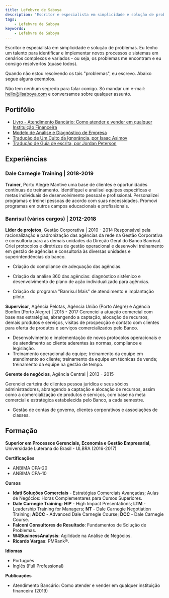 ```yaml
---
title: Lefebvre de Saboya
description: 'Escritor e especialista em simplicidade e solução de problemas. '
tags:
    - Lefebvre de Saboya
keywords:
    - Lefebvre de Saboya
---
```


Escritor e especialista em simplicidade e solução de problemas. Eu tenho um talento para identificar e implementar novos processos e sistemas em cenários complexos e variados - ou seja, os problemas me encontram e eu consigo resolve-los (quase todos).

Quando não estou resolvendo os tais "problemas", eu escrevo. Abaixo segue alguns exemplos. 

Não tem nenhum segredo para falar comigo. Só mandar um e-mail: [hello@llsaboya.com](mailto:hello@llsaboya.com) e conversamos sobre qualquer assunto.

## Portifólio

- [Livro - Atendimento Bancário: Como atender e vender em qualquer Instituição Financeira](/atendimento-bancario-lefebvre-saboya/)
- [Modelo de Análise e Diagnóstico de Empresa](/diagnostico-analise-empresa-made/)
- [Tradução de Um Culto da Ignorância, por Isaac Asimov](/um-culto-a-ignorancia-isaac-asimov/)
- [Tradução de Guia de escrita, por Jordan Peterson](/writing-guite-jordan-peterson/)


## Experiências

### Dale Carnegie Training | 2018-2019

**Trainer**, Porto Alegre 
Mantive uma base de clientes e oportunidades contínuas de treinamento. Identifiquei e analisei equipes específicas e metas individuais de desenvolvimento pessoal e profissional. Personalizei programas e treinei pessoas de acordo com suas necessidades. Promovi programas em outros campos educacionais e profissionais.

### **Banrisul** (vários cargos) | 2012-2018

**Líder de projetos**, Gestão Corporativa | 2010 - 2014
Responsável pela racionalização e padronização das agências da rede na Gestão Corporativa e consultoria para as demais unidades da Direção Geral do Banco Banrisul. Criei protocolos e diretrizes de gestão operacional e desenvolvi treinamento em gestão de agências e consultoria às diversas unidades e superintendências do banco.

- Criação do compliance de adequação das agências.

- Criação da análise 360 das agências: diagnóstico sistêmico e desenvolvimento de plano de ação individualizado para agências.

- Criação do programa "Banrisul Mais" de atendimento e implantação piloto.

**Supervisor**, Agência Pelotas, Agência União (Porto Alegre) e Agência  Bonfim (Porto Alegre) | 2015 - 2017
Gerenciei a atuação comercial com base nas estratégias, abrangendo a captação, alocação de recursos, demais produtos e serviços, visitas de prospecção e contato com clientes para oferta de produtos e serviços comercializados pelo Banco.

- Desenvolvimento e implementação de novos protocolos operacionais e de atendimento ao cliente aderentes às normas, compliance e legislação.
- Treinamento operacional da equipe; treinamento da equipe em atendimento ao cliente; treinamento da equipe em técnicas de venda; treinamento da equipe na gestão de tempo.

**Gerente de negócios**, Agência Central | 2013 - 2015 

Gerenciei carteira de clientes pessoa jurídica e seus sócios administradores, abrangendo a captação e alocação de recursos, assim como a comercialização de produtos e serviços, com base na meta comercial e estratégica estabelecida pelo Banco, a cada semestre.

- Gestão de contas de governo, clientes corporativos e associações de classes.

## Formação

**Superior em Processos Gerenciais, Economia e Gestão Empresarial**, Universidade Luterana do Brasil - ULBRA (2016-2017)

**Certificações**

- ANBIMA CPA-20
- ANBIMA CPA-10

**Cursos**

- **Idati Soluções Comerciais** - Estratégias Comerciais Avançadas; Aulas de Negócios: Horas Complementares para Cursos Superiores.
- **Dale Carnegie Training**: **HIP** - High Impact Presentations; **LTM** - Leadership Training for Managers; **NT** - Dale Carnegie Negotiation Training; **ADCC** - Advanced Dale Carnegie Course; **DCC** - Dale Carnegie Course.
- **Falconi Consultores de Resultado**: Fundamentos de Solução de Problemas.
- **W4BusinessAnalysis**: Agilidade na Análise de Negócios.
- **Ricardo Vargas**: PMRank®.

**Idiomas**

- Português 
- Inglês (Full Professional)

**Publicações**

- Atendimento Bancário: Como atender e vender em qualquer instituição financeira (2019)
